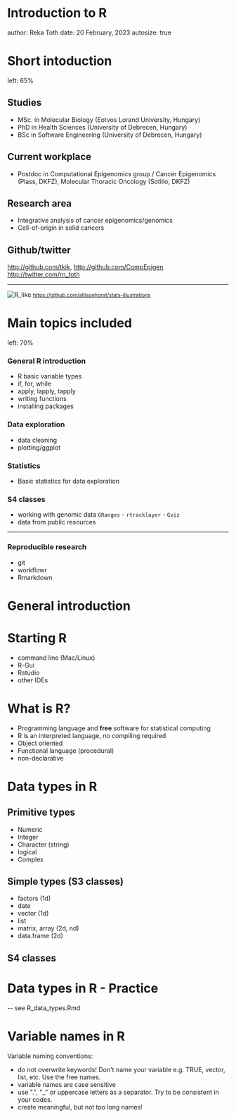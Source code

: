 Introduction to R
========================================================
author: Reka Toth
date: 20 February, 2023
autosize: true

Short intoduction
========================================================
left: 65%

## Studies
  - MSc. in Molecular Biology (Eotvos Lorand University, Hungary)
  - PhD in Health Sciences (University of Debrecen, Hungary)
  - BSc in Software Engineering (University of Debrecen, Hungary)

## Current workplace
  - Postdoc in Computational Epigenomics group / Cancer Epigenomics (Plass, DKFZ), Molecular Thoracic Oncology (Sotillo, DKFZ)

## Research area
  - Integrative analysis of cancer epigenomics/genomics
  - Cell-of-origin in solid cancers

## Github/twitter </newline>
  <http://github.com/tkik>, <http://github.com/CompEpigen><br>
  <http://twitter.com/rn_toth><br>
***
![R_like](R_like.jpg)
<small><https://github.com/allisonhorst/stats-illustrations></small>

Main topics included
========================================================
left: 70%
### General R introduction
  - R basic variable types
  - if, for, while
  - apply, lapply, tapply
  - writing functions
  - installing packages

### Data exploration
  - data cleaning
  - plotting/ggplot

### Statistics
  - Basic statistics for data exploration

### S4 classes
- working with genomic data `GRanges` - `rtracklayer` - `Gviz`
- data from public resources

***

### Reproducible research
  - git
  - workflowr
  - Rmarkdown


General introduction
========================================================

# Starting R
  - command line (Mac/Linux)
  - R-Gui
  - Rstudio
  - other IDEs

# What is R?
  - Programming language and <b>free</b> software for statistical computing
  - R is an interpreted language, no compiling required
  - Object oriented
  - Functional language (procedural)
  - non-declarative

Data types in R
========================================================

## Primitive types

  - Numeric
  - Integer
  - Character (string)
  - logical
  - Complex

##  Simple types (S3 classes)

  - factors (1d)
  - date
  - vector (1d)
  - list
  - matrix, array (2d, nd)
  - data.frame (2d)


## S4 classes

Data types in R - Practice
========================================================

-- see R_data_types.Rmd

Variable names in R
========================================================

Variable naming conventions:

- do not overwrite keywords! Don't name your variable e.g. TRUE, vector, list, etc. Use the free names.
- variable names are case sensitive
- use ".",  "_" or uppercase letters as a separator. Try to be consistent in your codes.
- create meaningful, but not too long names!
